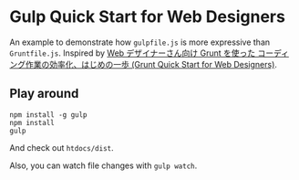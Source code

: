 # Gulp Quick Start for Web Designers

An example to demonstrate how `gulpfile.js` is more expressive than `Gruntfile.js`. Inspired by [Web デザイナーさん向け Grunt を使った コーディング作業の効率化、はじめの一歩 (Grunt Quick Start for Web Designers)](http://hyper-text.org/archives/2014/01/grunt_quick_start_for_web_designer.shtml).

## Play around

```
npm install -g gulp
npm install
gulp
```

And check out `htdocs/dist`.

Also, you can watch file changes with `gulp watch`.